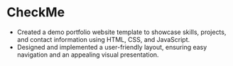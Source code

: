 # CheckMe
 - Created a demo portfolio website template to showcase skills, projects, and contact information using HTML, CSS, and JavaScript.
 - Designed and implemented a user-friendly layout, ensuring easy navigation and an appealing visual presentation.


